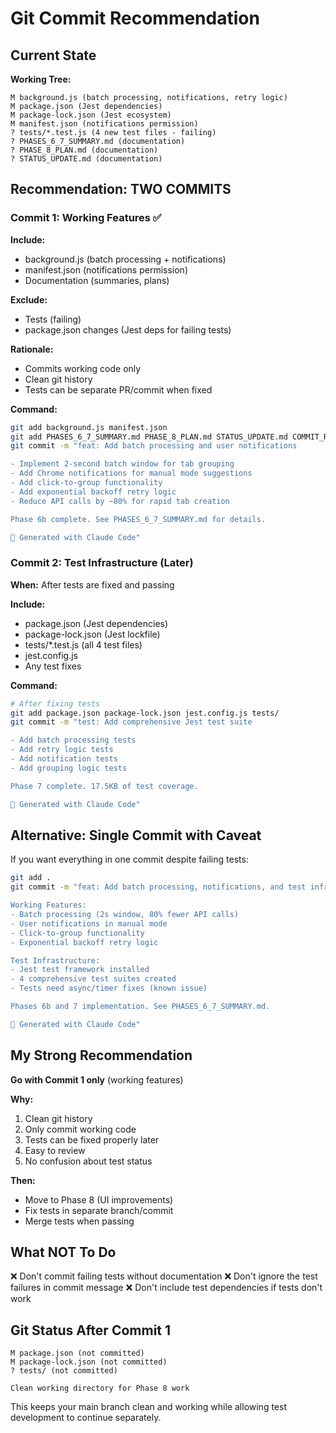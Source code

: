 # Git Commit Recommendation

## Current State

**Working Tree:**
```
M background.js (batch processing, notifications, retry logic)
M package.json (Jest dependencies)
M package-lock.json (Jest ecosystem)
M manifest.json (notifications permission)
? tests/*.test.js (4 new test files - failing)
? PHASES_6_7_SUMMARY.md (documentation)
? PHASE_8_PLAN.md (documentation)
? STATUS_UPDATE.md (documentation)
```

## Recommendation: TWO COMMITS

### Commit 1: Working Features ✅

**Include:**
- background.js (batch processing + notifications)
- manifest.json (notifications permission)
- Documentation (summaries, plans)

**Exclude:**
- Tests (failing)
- package.json changes (Jest deps for failing tests)

**Rationale:**
- Commits working code only
- Clean git history
- Tests can be separate PR/commit when fixed

**Command:**
```bash
git add background.js manifest.json
git add PHASES_6_7_SUMMARY.md PHASE_8_PLAN.md STATUS_UPDATE.md COMMIT_RECOMMENDATION.md
git commit -m "feat: Add batch processing and user notifications

- Implement 2-second batch window for tab grouping
- Add Chrome notifications for manual mode suggestions
- Add click-to-group functionality
- Add exponential backoff retry logic
- Reduce API calls by ~80% for rapid tab creation

Phase 6b complete. See PHASES_6_7_SUMMARY.md for details.

🤖 Generated with Claude Code"
```

### Commit 2: Test Infrastructure (Later)

**When:** After tests are fixed and passing

**Include:**
- package.json (Jest dependencies)
- package-lock.json (Jest lockfile)
- tests/*.test.js (all 4 test files)
- jest.config.js
- Any test fixes

**Command:**
```bash
# After fixing tests
git add package.json package-lock.json jest.config.js tests/
git commit -m "test: Add comprehensive Jest test suite

- Add batch processing tests
- Add retry logic tests
- Add notification tests
- Add grouping logic tests

Phase 7 complete. 17.5KB of test coverage.

🤖 Generated with Claude Code"
```

## Alternative: Single Commit with Caveat

If you want everything in one commit despite failing tests:

```bash
git add .
git commit -m "feat: Add batch processing, notifications, and test infrastructure

Working Features:
- Batch processing (2s window, 80% fewer API calls)
- User notifications in manual mode
- Click-to-group functionality
- Exponential backoff retry logic

Test Infrastructure:
- Jest test framework installed
- 4 comprehensive test suites created
- Tests need async/timer fixes (known issue)

Phases 6b and 7 implementation. See PHASES_6_7_SUMMARY.md.

🤖 Generated with Claude Code"
```

## My Strong Recommendation

**Go with Commit 1 only** (working features)

**Why:**
1. Clean git history
2. Only commit working code
3. Tests can be fixed properly later
4. Easy to review
5. No confusion about test status

**Then:**
- Move to Phase 8 (UI improvements)
- Fix tests in separate branch/commit
- Merge tests when passing

## What NOT To Do

❌ Don't commit failing tests without documentation
❌ Don't ignore the test failures in commit message
❌ Don't include test dependencies if tests don't work

## Git Status After Commit 1

```
M package.json (not committed)
M package-lock.json (not committed)
? tests/ (not committed)

Clean working directory for Phase 8 work
```

This keeps your main branch clean and working while allowing test development to continue separately.
